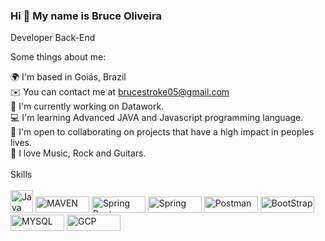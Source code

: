 ### Hi 👋 My name is Bruce Oliveira


Developer Back-End

Some things about me: 

🌍 I'm based in Goiás, Brazil<br>
✉️ You can contact me at brucestroke05@gmail.com<br>
🚀 I'm currently working on Datawork.<br>
💻 I'm learning Advanced JAVA and Javascript programming language.<br>
🤝 I'm open to collaborating on projects that have a high impact in peoples lives.<br>
🎸 I love Music, Rock and Guitars.<br>
<br>
 Skills
<br>
<br>
<a href="https://developer.mozilla.org/en-US/docs/Web/JavaScript" target="_blank" rel="noreferrer"><img src="https://raw.githubusercontent.com/danielcranney/readme-generator/main/public/icons/skills/java.svg" width="36" height="36" alt="Java" /></a>
<a href="https://maven.apache.org/" target="_blank" rel="noreferrer"><img src="https://img.shields.io/badge/apache_maven-C71A36?style=for-the-badge&logo=apachemaven&logoColor=white" width="86" height="26" alt="MAVEN" /></a>
<a href="https://spring.io/" target="_blank" rel="noreferrer"><img src="https://img.shields.io/badge/Spring_Boot-F2F4F9?style=for-the-badge&logo=spring-boot" width="86" height="26" alt="Spring Boot" /></a>
<a href="https://spring.io/" target="_blank" rel="noreferrer"><img src="https://img.shields.io/badge/Spring-6DB33F?style=for-the-badge&logo=spring&logoColor=white"  width="86" height="26" alt="Spring" /></a>
<a href="https://www.postman.com/" target="_blank" rel="noreferrer"><img src="https://img.shields.io/badge/Postman-FF6C37?style=for-the-badge&logo=Postman&logoColor=white"  width="86" height="26" alt="Postman" /></a>
<a href="https://getbootstrap.com/" target="_blank" rel="noreferrer"><img src="https://img.shields.io/badge/Bootstrap-563D7C?style=for-the-badge&logo=bootstrap&logoColor=white" width="86" height="26" alt="BootStrap" /></a>
<a href="https://www.mysql.com/" target="_blank" rel="noreferrer"><img src="https://img.shields.io/badge/MySQL-005C84?style=for-the-badge&logo=mysql&logoColor=white" width="86" height="26" alt="MYSQL" /></a>
<a href="https://console.cloud.google.com/" target="_blank" rel="noreferrer"><img src="https://img.shields.io/badge/Google_Cloud-4285F4?style=for-the-badge&logo=google-cloud&logoColor=white" width="86" height="26" alt="GCP" /></a>




